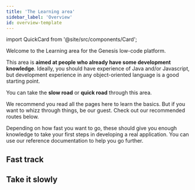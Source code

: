 ```yaml
---
title: 'The Learning area'
sidebar_label: 'Overview'
id: overview-template
---
```

import QuickCard from '@site/src/components/Card';

Welcome to the Learning area for the Genesis low-code platform.



This area is **aimed at people who already have some development knowledge**. Ideally, you should have experience of Java and/or Javascript, but development experience in any object-oriented language is a good starting point.



You can take the **slow road** or **quick road** through this area.

We recommend you read all the pages here to learn the basics. But if you want to whizz through things, be our guest. Check out our recommended routes below. 

Depending on how fast you want to go, these should give you enough knowledge to take your first steps in developing a real application. You can use our reference documentation to help you go further.

## Fast track

<div className='card-wrapper' >
    <QuickCard heading="Very simple introduction" link="../getting-started/learn-the-basics/simple-introduction" text="This introduces you to some terminology and the basic architecture">
    </QuickCard>
    <QuickCard heading="Pre-requisites" link="../getting-started/quick-start/hardware-and-software" text="Get the software you need onto your machine; check out our prerequisites">
    </QuickCard>
    <QuickCard heading="Get started" link="../getting-started/quick-start" text="Get started straight away. Build the simplest of applications in just a few careful steps.">
    </QuickCard>
</div>

## Take it slowly

<div className='card-wrapper'>
    <QuickCard heading="Very simple introduction" link="../getting-started/learn-the-basics/simple-introduction" text="If you want to go more slowly, start right at the beginning and look at the sort of applications that have already been built on the Genesis low-code platform">
    </QuickCard>
    <QuickCard heading="Data model" link="../getting-started/learn-the-basics/data-model/inside-a-fields-dictionary" text="From there, just progress through each section so that you build up knowledge of the data model and all the key parts on the platform. There's nothing difficult in these sections">
    </QuickCard>
</div>

<div className='card-wrapper'>
    <QuickCard heading="Pre-requisites" link="../getting-started/quick-start/hardware-and-software" text="After you have been through all those, you'll be ready to check the pre-requisites">
    </QuickCard>
    <QuickCard heading="Start building a simple application" link="../getting-started/learn-the-basics/simple-introduction" text="Once you've completed each of those you'll be ready to start building a simple application">
    </QuickCard>
</div>
